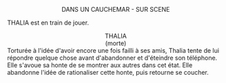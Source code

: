 <center>DANS UN CAUCHEMAR - SUR SCENE</center>

THALIA est en train de jouer.

<center>THALIA</center>
<center>(morte)</center>
<justify>Torturée à l'idée d'avoir encore une fois failli à ses amis, Thalia tente de lui répondre quelque chose avant d'abandonner et d'éteindre son téléphone. Elle s'avoue sa honte de se montrer aux autres dans cet état. Elle abandonne l'idée de rationaliser cette honte, puis retourne se coucher.</justify>

